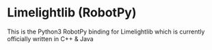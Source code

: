 # Limelightlib (RobotPy)

This is the Python3 RobotPy binding for Limelightlib which is currently officially written in C++ & Java
